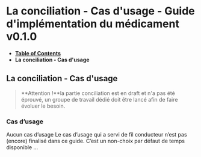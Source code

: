 # La conciliation - Cas d'usage - Guide d'implémentation du médicament v0.1.0

* [**Table of Contents**](toc.md)
* **La conciliation - Cas d'usage**

## La conciliation - Cas d'usage

> **Attention !**la partie conciliation est en draft et n'a pas été éprouvé, un groupe de travail dédié doit être lancé afin de faire évoluer le besoin.

### Cas d’usage

Aucun cas d’usage Le cas d’usage qui a servi de fil conducteur n’est pas (encore) finalisé dans ce guide. C’est un non-choix par défaut de temps disponible …

